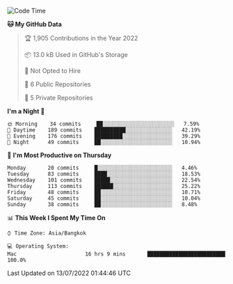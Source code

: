 <!--START_SECTION:waka-->
![Code Time](http://img.shields.io/badge/Code%20Time-0%20secs-blue)

**🐱 My GitHub Data** 

> 🏆 1,905 Contributions in the Year 2022
 > 
> 📦 13.0 kB Used in GitHub's Storage 
 > 
> 🚫 Not Opted to Hire
 > 
> 📜 6 Public Repositories 
 > 
> 🔑 5 Private Repositories  
 > 
**I'm a Night 🦉** 

```text
🌞 Morning    34 commits     ██░░░░░░░░░░░░░░░░░░░░░░░   7.59% 
🌆 Daytime    189 commits    ██████████░░░░░░░░░░░░░░░   42.19% 
🌃 Evening    176 commits    █████████░░░░░░░░░░░░░░░░   39.29% 
🌙 Night      49 commits     ██░░░░░░░░░░░░░░░░░░░░░░░   10.94%

```
📅 **I'm Most Productive on Thursday** 

```text
Monday       20 commits     █░░░░░░░░░░░░░░░░░░░░░░░░   4.46% 
Tuesday      83 commits     ████░░░░░░░░░░░░░░░░░░░░░   18.53% 
Wednesday    101 commits    █████░░░░░░░░░░░░░░░░░░░░   22.54% 
Thursday     113 commits    ██████░░░░░░░░░░░░░░░░░░░   25.22% 
Friday       48 commits     ██░░░░░░░░░░░░░░░░░░░░░░░   10.71% 
Saturday     45 commits     ██░░░░░░░░░░░░░░░░░░░░░░░   10.04% 
Sunday       38 commits     ██░░░░░░░░░░░░░░░░░░░░░░░   8.48%

```


📊 **This Week I Spent My Time On** 

```text
⌚︎ Time Zone: Asia/Bangkok

💻 Operating System: 
Mac                      16 hrs 9 mins       █████████████████████████   100.0%

```


 Last Updated on 13/07/2022 01:44:46 UTC
<!--END_SECTION:waka-->